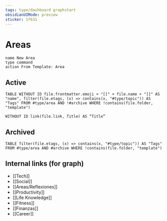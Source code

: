 ```yaml
---
tags: type/dashboard graphstart
obsidianUIMode: preview
sticker: 1f631
---
```

# Areas

```button
name New Area
type command
action From Template: Area
```
## Active
```dataview
TABLE WITHOUT ID file.frontmatter.emoji + "[[" + file.name + "]]" AS "name", filter(file.etags, (x) => contains(x, "#type/topic")) AS "Tags" FROM #type/area AND !#archive WHERE !contains(file.folder, "template") 
```
```
WITHOUT ID link(file.link, Title) AS “Title”
```
## Archived
```dataview
TABLE filter(file.etags, (x) => contains(x, "#type/topic")) AS "Tags" FROM #type/area AND #archive WHERE !contains(file.folder, "template") 
```

## Internal links (for graph)
* [[Tech]]
* [[Social]]
* [[Areas/Reflexiones]]
* [[Productivity]]
* [[Life Knowledge]]
* [[Fitness]]
* [[Finanzas]]
* [[Career]]